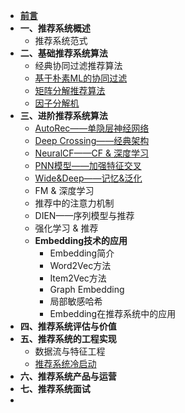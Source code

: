 - [**前言**](README.md)
- **一、推荐系统概述**
    - 推荐系统范式
- **二、基础推荐系统算法**
  - 经典协同过滤推荐算法
  - [基于朴素ML的协同过滤](推荐系统基础算法/基于朴素ML的协同过滤.md)
  - [矩阵分解推荐算法](推荐系统基础算法/矩阵分解推荐算法.md)
  - [因子分解机](推荐系统基础算法/因子分解机.md)
- **三、进阶推荐系统算法**
  - [AutoRec——单隐层神经网络](深度学习推荐算法/AutoRec.md)
  - [Deep Crossing——经典架构](深度学习推荐算法/Deep_Crossing.md)
  - [NeuralCF——CF & 深度学习](深度学习推荐算法/NeuralCF.md)
  - [PNN模型——加强特征交叉](深度学习推荐算法/PNN.md)
  - [Wide&Deep——记忆&泛化](深度学习推荐算法/Wide&Deep.md)
  - FM & 深度学习
  - 推荐中的注意力机制
  - DIEN——序列模型与推荐
  - 强化学习 & 推荐
  - **Embedding技术的应用**
  	- Embedding简介 
  	- Word2Vec方法
  	- Item2Vec方法
  	- Graph Embedding
  	- 局部敏感哈希
  	- Embedding在推荐系统中的应用
- **四、推荐系统评估与价值**
- **五、推荐系统的工程实现**
    - 数据流与特征工程
    - [推荐系统冷启动](推荐系统的工程实现/推荐系统冷启动.md)
- **六、推荐系统产品与运营**
- **七、推荐系统面试**
- 